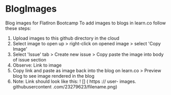 # BlogImages
Blog images for FlatIron Bootcamp
To add images to blogs in learn.co follow these steps:
1. Upload images to this github directory in the cloud
2. Select image to open up > right-click on opened image > select 'Copy Image'
3. Select 'Issue' tab > Create new issue > Copy paste the image into body of issue section
4. Observe: Link to image
5. Copy link and paste as image back into the blog on learn.co > Preview blog to see image rendered in the blog
6. Note: Link should look like this: 
     ! [] ( https :// user- images. githubusercontent .com/23279623/filename.png)

